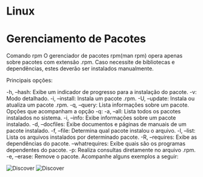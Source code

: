 # Linux

# Gerenciamento de Pacotes


Comando rpm
O gerenciador de pacotes rpm(man rpm) opera apenas sobre pacotes com extensão .rpm. Caso necessite de bibliotecas e dependências, estes deverão ser instalados manualmente.

Principais opções:

-h, –hash: Exibe um indicador de progresso para a instalação do pacote.
-v: Modo detalhado.
-i, –install: Instala um pacote .rpm.
-U, –update: Instala ou atualiza um pacote .rpm.
-q, –query: Lista informações sobre um pacote.
Opções que acompanham a opção -q:
-a, –all: Lista todos os pacotes instalados no sistema.
-i, –info: Exibe informações sobre um pacote instalado.
-d, –docfiles: Exibe documentos e páginas de manuais de um pacote instalado.
-f, –file: Determina qual pacote instalou o arquivo.
-l, –list: Lista os arquivos instalados por determinado pacote.
-R, –requires: Exibe as dependências do pacote.
–whatrequires: Exibe quais são os programas dependentes do pacote.
-p: Realiza consultas diretamente no arquivo .rpm.
-e, –erase: Remove o pacote.
Acompanhe alguns exemplos a seguir:

<img alt="Discover" src="https://user-images.githubusercontent.com/60610011/178755606-eae0677c-b11c-47c8-8960-4199dd995696.png">

<img alt="Discover" src="hhttps://user-images.githubusercontent.com/60610011/178756085-9c586d33-49a9-4771-b381-587556fceb71.png">
